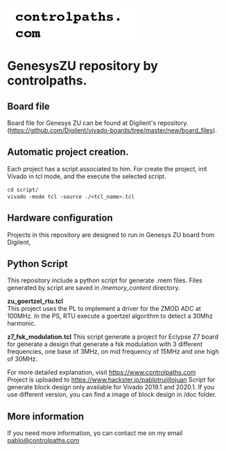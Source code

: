 ![image](doc/logo.png)
# GenesysZU repository by controlpaths.

## Board file
Board file for Genesys ZU can be found at Digilent's repository. (https://github.com/Digilent/vivado-boards/tree/master/new/board_files).

## Automatic project creation.
Each project has a script associated to him. For create the project, init Vivado in tcl mode, and the execute the selected script.

```
cd script/
vivado -mode tcl -source ./<tcl_name>.tcl
```
## Hardware configuration
Projects in this repository are designed to run in Genesys ZU board from Digilent,

## Python Script
This repository include a python script for generate .mem files. Files generated by script are saved in */memory_content* directory.

**zu_goertzel_rtu.tcl**  
This project uses the PL to implement a driver for the ZMOD ADC at 100MHz. In the PS, RTU execute a goertzel algorithm to detect a 30Mhz harmonic.  

**z7_fsk_modulation.tcl**
This script generate a project for Eclypse Z7 board for generate a design that generate a fsk modulation with 3 different frequencies, one base of 3MHz, on mid frequency of 15MHz and one high of 30MHz.

For more detailed explanation, visit https://www.controlpaths.com  
Project is uploaded to https://www.hackster.io/pablotrujillojuan
Script for generate block design only available for Vivado 2019.1 and 2020.1. If you use different version, you can find a image of block design in /doc folder.

## More information
If you need more information, yo can contact me on my email pablo@controlpaths.com
